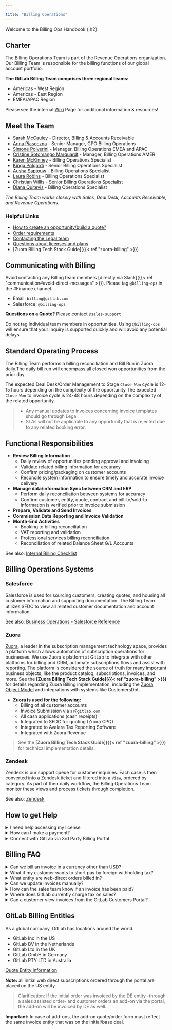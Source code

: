 ```yaml
---

title: "Billing Operations"
---
```


Welcome to the Billing Ops Handbook
{.h2}

## Charter

The Billing Operations Team is part of the Revenue Operations organization. Our Billing Team is responsible for the billing functions of our global account portfolio.

**The GitLab Billing Team comprises three regional teams:**

- Americas - West Region
- Americas - East Region
- EMEA/APAC Region

Please see the internal [Wiki](https://gitlab.com/gitlab-com/Finance-Division/finance/-/wikis/Billing%20Operations%20&%20Accounts%20Receivable%20Wiki) Page for additional information & resources!

## Meet the Team

- [Sarah McCauley](/handbook/company/team/#s_mccauley) - Director, Billing & Accounts Receivable
- [Anna Piaseczna](/handbook/company/team/#annapiaseczna) - Senior Manager, GPO Billing Operations
- [Simone Polverini](/handbook/company/team/#spolverini) - Manager, Billing Operations EMEA and APAC
- [Cristine Sotomango Marquardt](/handbook/company/team/#csotomango) - Manager, Billing Operations AMER
- [Karen McKinney](/handbook/company/team/#k.mckinney) - Billing Operations Specialist
- [Kinga Polgardi](/handbook/company/team/#kingapolgardi) - Senior Billing Operations Specialist
- [Ausha Saptouw](/handbook/company/team/#aushas) - Billing Operations Specialist
- [Laura Robins](/handbook/company/team/#laurarobins) - Billing Operations Specialist
- [Christian Willis](/handbook/company/team/#christianwillis) - Senior Billing Operations Specialist
- [Diana Quitevis](/handbook/company/team/#dquitevis) - Billing Operations Specialist

*The Billing Team works closely with Sales, Deal Desk, Accounts Receivable, and Revenue Operations.*

### Helpful Links

- [How to create an opportunity/build a quote?](/handbook/sales/field-operations/sales-operations/deal-desk/)
- [Order requirements](/handbook/sales/field-operations/order-processing/)
- [Contacting the Legal team](/handbook/sales/field-operations/order-processing/#process-for-agreement-terms-negotiations-when-applicable-and-contacting-legal)
- [Questions about licenses and plans](/handbook/support/internal-support#common-internal-requests---sales-team--customer-success-managers--accounts-receivable)
- [Zuora Billing Tech Stack Guide]({{< ref "zuora-billing" >}})

## Communicating with Billing

Avoid contacting any Billing team members [directly via Slack]({{< ref "communication#avoid-direct-messages" >}}). Please tag `@billing-ops` in the #Finance channel.

- Email: `billing@gitlab.com`
- Salesforce: `@billing-ops`

**Questions on a Quote?** Please contact `@sales-support`

Do not tag individual team members in opportunities. Using `@billing-ops` will ensure that your inquiry is supported quickly and will avoid any potential delays.

## Standard Operating Process

The Billing Team performs a billing reconciliation and Bill Run in Zuora daily.The daily bill run will encompass all closed won opportunities from the prior day.

The expected Deal Desk/Order Management to Stage `Close Won` cycle is 12-15 hours depending on the complexity of the opportunity
The expected `Close Won` to invoice cycle is 24-48 hours depending on the complexity of the related opportunity.

> - Any manual updates to invoices concerning invoice templates should go through Legal.
> - SLAs will not be applicable to any opportunity that is rejected due to any related booking error.

## Functional Responsibilities

- **Review Billing Information**
  - Daily review of opportunities pending approval and invoicing
  - Validate related billing information for accuracy
  - Confirm pricing/packaging on customer accounts
  - Reconcile system information to ensure timely and accurate invoice delivery
- **Manage data/information Sync between CRM and ERP**
  - Perform daily reconciliation between systems for accuracy
  - Confirm customer, entity, quote, contract and bill-to/sold-to information is verified prior to invoice submission
- **Prepare, Validate and Send Invoices**
- **Commission Data Reporting and Invoice Validation**
- **Month-End Activities**
  - Booking to billing reconciliation
  - VAT reporting and validation
  - Professional services billing reconciliation
  - Reconciliation of related Balance Sheet G/L Accounts

See also: [Internal Billing Checklist](https://gitlab.com/gitlab-com/Finance-Division/finance/-/wikis/Billing%20Checklist%202020)

## Billing Operations Systems

### Salesforce

Salesforce is used for sourcing customers, creating quotes, and housing all customer information and supporting documentation. The Billing Team utilizes SFDC to view all related customer documentation and account information.

See also: [Business Operations - Salesforce Reference](/handbook/sales/field-operations/sfdc/)

### Zuora

[Zuora](https://gitlab.com/gitlab-org/customers-gitlab-com/-/tree/staging/doc/architecture#zuora), a leader in the subscription management technology space, provides a platform which allows automation of subscription operations for businesses. We use Zuora's platform at GitLab to integrate with other platforms for billing and CRM, automate subscriptions flows and assist with reporting. The platform is considered the source of truth for many important business objects, like the product catalog, subscriptions, invoices, and more. See the **[Zuora Billing Tech Stack Guide]({{< ref "zuora-billing" >}})** for details regarding Zuora Billing implementation, including the [Zuora Object Model](https://knowledgecenter.zuora.com/BB_Introducing_Z_Business/D_Zuora_Business_Objects_Relationship) and integrations with systems like CustomersDot.

- **Zuora is used for the following:**
  - Billing of all customer accounts
  - Invoice Submission via `ar@gitlab.com`
  - All cash applications (cash receipts)
  - Integrated to SFDC for quoting (Zuora CPQ)
  - Integrated to Avalara Tax Reporting Software
  - Integrated with Zuora Revenue

> See the **[Zuora Billing Tech Stack Guide]({{< ref "zuora-billing" >}})** for technical implementation details.

### Zendesk

Zendesk is our support queue for customer inquiries. Each case is then converted into a Zendesk ticket and filtered into a `View`, ordered by category. As part of their daily workflow, the Billing Operations Team monitor these views and process tickets through completion.

See also: [Zendesk](/handbook/marketing/developer-relations/workflows-tools/zendesk/)

## How to get Help

<details>
<summary markdown='span'>
  I need help accessing my license
</summary>

1. Log into your account at https://customers.gitlab.com/customers/sign_in
1. Login is email address here Note you will need to provide them the email address
1. Click "Manage Purchases"
1. Click "Download License"

> If you still can’t access your license, please create a support issue [here](/handbook/support/internal-support#regarding-licensing-and-subscriptions).

</details>

<details>
<summary markdown='span'>
 How can I make a payment?
</summary>

- Current payment methods available include:
  - ACH
  - Wire
  - Check (US Only)
  - Credit Card

> Additional payment instructions are also available on your invoice under `bank information`.

- To make payment via credit card, please log into your account https://customers.gitlab.com
  - select `Payment Methods`
  - select `Add New Payment Method`

</details>

<details>
<summary markdown='span'>
Connect with GitLab via 3rd Party Billing Portal
</summary>

GitLab currently supports various 3rd Party Billing Portals.

Customer billing portals are used for PO receipt and submission of invoices billed by GitLab to our customers.

When a customer advises you that they will need to be connected with GitLab via a 3rd party billing portal, please submit a request to `AR@GitLab.com`. This will allow the Billing Operations Team to confirm if a portal registration already exists.

- **Some of our 3rd Party Portals Include:**
  - SAP Ariba - Please send a Trade Relationship Request (TRR) to GitLab ANID: AN01024039298 at `AR@gitlab.com`
  - Coupa Supplier Portal - Please send a connection request to `AR@gitlab.com`
  - Taulia - Please send a connection request to `AR@gitlab.com`

Internal Team Members, please see [Customer Billing Portal Instructions](https://gitlab.com/gitlab-com/Finance-Division/finance/-/wikis/Customer%20Billing%20Portal%20Instructions) for additional information and resources!

</details>

## Billing FAQ

<details>

<summary markdown='span'>
Can we bill an invoice in a currency other than USD?
</summary>

GitLab bills in USD only, without exception.

</details>

<details>
<summary markdown='span'>
What if my customer wants to short pay by foreign withholding tax?
</summary>

All applicable fees are due and payable as per our terms of service.

Section 6. PAYMENT OF FEES, article 6.7 in our standard terms of service.

> 6.7 Any unpaid Fees are subject to a finance charge of one percent (1.0%) per month, or the maximum permitted by law, whichever is lower, plus all expenses of collection, including reasonable attorneys’ fees. Fees under this Agreement are exclusive of any and all taxes or duties, now or hereafter imposed by any governmental authority, including, but not limited to any national, state or provincial tax, sales tax, value-added tax, property and similar taxes, if any. Fees under this Agreement shall be paid without any withholding or deduction. **In the case of any deduction or withholding requirements, Customer will pay any required withholding itself and will not reduce the amount to be paid to GitLab on account thereof.**

You can view our GitLab Subscription Agreement [here](/handbook/legal/subscription-agreement/)

</details>

<details>
<summary markdown='span'>
  What entity are web-direct orders billed in?
</summary>

Currently all web-direct (portal) purchases are billed from our GitLab, Inc. (US) entity.

</details>

<details>
<summary markdown='span'>
Can we update invoices manually?
</summary>

Manual (pro-forma) invoice modifications are only done in exceptional circumstances and have to be approved through the Billing Leadership Team. Please ensure that you have proper approvals prior to requesting invoice modifications.

</details>

<details>
<summary markdown='span'>
How can the sales team know if an invoice has been paid?
</summary>

Please review the `billing account` section of the customer account in Salesforce.

The billing account will provide all invoice and payment information available for the customer.

Internal Resource: [How Can Sales View Invoices & Payment Info in SFDC](https://gitlab.com/gitlab-com/Finance-Division/finance/-/wikis/How%20Can%20Sales%20View%20Invoices%20&%20Payment%20Info%20in%20SFDC)

</details>

<details>
<summary markdown='span'>
Where does GitLab currently charge tax on sales?
</summary>

**Locations Include the following:**

- US > US (depending on nexus)
- DE > DE
- NL > NL
- UK > UK
- AU > AU
- US > Canada (only Quebec and British Columbia)
- US > South Africa
- US > Russian Federation

Internal Resource: [VAT & Sales Tax Information & Resources](https://gitlab.com/gitlab-com/Finance-Division/finance/-/wikis/VAT%20&%20Sales%20Tax%20Information%20&%20Resources)

See also: [The GitLab Tax Team](/handbook/tax)

</details>

<details>

<summary markdown='span'>
Can a customer view invoices from the GitLab Customers Portal?
</summary>

Yes, Customers can view invoices in the GitLab Customers Portal! The customer account admin can access invoices by selecting the `View Invoices` option from the upper right hand option in the portal, then select the `Download as PDF` option to view any invoices that have been issued.

</details>

## GitLab Billing Entities

As a global company, GitLab has locations around the world.

- GitLab Inc in the US
- GitLab BV in the Netherlands
- GitLab Ltd in the UK
- GitLab GmbH in Germany
- GitLab PTY LTD in Australia

[Quote Entity Information](/handbook/sales/field-operations/sales-operations/deal-desk/#quote-entity-information)

**Note:** all initial web direct subscriptions ordered through the portal are placed on the US entity.

> Clarification: If the initial order was invoiced by the DE entity -through a sales assisted order- and customer orders an add-on via the portal, the add-on will be invoiced by DE as well.

**Important:** In case of add-ons, the add-on quote/order form must reflect the same invoice entity that was on the initial/base deal.
